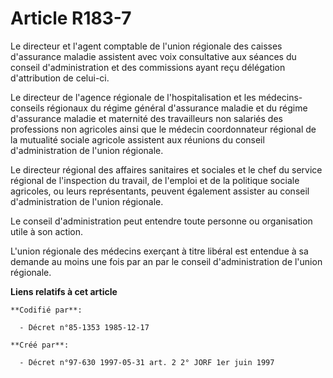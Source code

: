 # Article R183-7

Le directeur et l'agent comptable de l'union régionale des caisses d'assurance maladie assistent avec voix consultative aux
séances du conseil d'administration et des commissions ayant reçu délégation d'attribution de celui-ci.

Le directeur de l'agence régionale de l'hospitalisation et les médecins-conseils régionaux du régime général d'assurance
maladie et du régime d'assurance maladie et maternité des travailleurs non salariés des professions non agricoles ainsi que
le médecin coordonnateur régional de la mutualité sociale agricole assistent aux réunions du conseil d'administration de
l'union régionale.

Le directeur régional des affaires sanitaires et sociales et le chef du service régional de l'inspection du travail, de
l'emploi et de la politique sociale agricoles, ou leurs représentants, peuvent également assister au conseil d'administration
de l'union régionale.

Le conseil d'administration peut entendre toute personne ou organisation utile à son action.

L'union régionale des médecins exerçant à titre libéral est entendue à sa demande au moins une fois par an par le conseil
d'administration de l'union régionale.

**Liens relatifs à cet article**

	**Codifié par**:

	  - Décret n°85-1353 1985-12-17

	**Créé par**:

	  - Décret n°97-630 1997-05-31 art. 2 2° JORF 1er juin 1997
